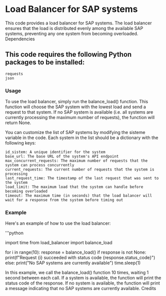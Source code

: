 # Load Balancer for SAP systems

This code provides a load balancer for SAP systems. The load balancer ensures that the load is distributed evenly among the available SAP systems, preventing any one system from becoming overloaded.
Dependencies

## This code requires the following Python packages to be installed:

    requests
    json

### Usage

To use the load balancer, simply run the balance_load() function. This function will choose the SAP system with the lowest load and send a request to that system. If no SAP system is available (i.e. all systems are currently processing the maximum number of requests), the function will return None.

You can customize the list of SAP systems by modifying the sisteme variable in the code. Each system in the list should be a dictionary with the following keys:

    id_sistem: A unique identifier for the system
    base_url: The base URL of the system's API endpoint
    max_concurrent_requests: The maximum number of requests that the system can process concurrently
    current_requests: The current number of requests that the system is processing
    last_request_time: The timestamp of the last request that was sent to the system
    load_limit: The maximum load that the system can handle before becoming overloaded
    timeout: The maximum time (in seconds) that the load balancer will wait for a response from the system before timing out

### Example

Here's an example of how to use the load balancer:

'''python

import time
from load_balancer import balance_load

for i in range(10):
    response = balance_load()
    if response is not None:
        print(f"Request {i} succeeded with status code {response.status_code}")
    else:
        print("No SAP systems are currently available")
    time.sleep(1)

In this example, we call the balance_load() function 10 times, waiting 1 second between each call. If a system is available, the function will print the status code of the response. If no system is available, the function will print a message indicating that no SAP systems are currently available.
Credits

